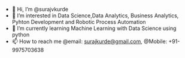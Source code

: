 - 👋 Hi, I’m @surajvkurde
- 👀 I’m interested in Data Science,Data Analytics, Business Analytics, Pyhton Development and Robotic Process Automation
- 🌱 I’m currently learning Machine Learning with Data Science using python
- 📫 How to reach me @email: surajkurde@gmail.com, @Mobile: +91-9975703638

<!---
surajvkurde/surajvkurde is a ✨ special ✨ repository because its `README.md` (this file) appears on your GitHub profile.
You can click the Preview link to take a look at your changes.
--->
